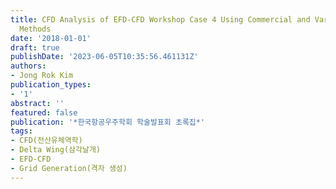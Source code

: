 ```yaml
---
title: CFD Analysis of EFD-CFD Workshop Case 4 Using Commercial and Various Grid Generation
  Methods
date: '2018-01-01'
draft: true
publishDate: '2023-06-05T10:35:56.461131Z'
authors:
- Jong Rok Kim
publication_types:
- '1'
abstract: ''
featured: false
publication: '*한국항공우주학회 학술발표회 초록집*'
tags:
- CFD(전산유체역학)
- Delta Wing(삼각날개)
- EFD-CFD
- Grid Generation(격자 생성)
---
```


